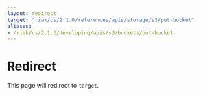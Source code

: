 ```yaml
---
layout: redirect
target: "riak/cs/2.1.0/references/apis/storage/s3/put-bucket"
aliases:
- /riak/cs/2.1.0/developing/apis/s3/buckets/put-bucket
---
```


# Redirect

This page will redirect to `target`.
